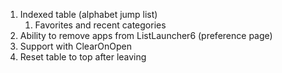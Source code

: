   1. Indexed table (alphabet jump list)
     1. Favorites and recent categories
  2. Ability to remove apps from ListLauncher6 (preference page)
  3. Support with ClearOnOpen
  4. Reset table to top after leaving
